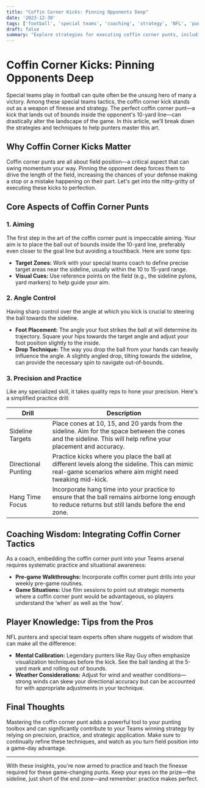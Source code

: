 ```yaml
---
title: "Coffin Corner Kicks: Pinning Opponents Deep"
date: '2023-12-30'
tags: ['football', 'special teams', 'coaching', 'strategy', 'NFL', 'punting', 'coffin corner', 'field position', 'precision']
draft: false
summary: "Explore strategies for executing coffin corner punts, including aiming, angle control, and precision to give your team a tactical edge by pinning opponents deep in their territory."
---
```


# Coffin Corner Kicks: Pinning Opponents Deep

Special teams play in football can quite often be the unsung hero of many a victory. Among these special teams tactics, the coffin corner kick stands out as a weapon of finesse and strategy. The perfect coffin corner punt—a kick that lands out of bounds inside the opponent's 10-yard line—can drastically alter the landscape of the game. In this article, we’ll break down the strategies and techniques to help punters master this art.

## Why Coffin Corner Kicks Matter

Coffin corner punts are all about field position—a critical aspect that can swing momentum your way. Pinning the opponent deep forces them to drive the length of the field, increasing the chances of your defense making a stop or a mistake happening on their part. Let's get into the nitty-gritty of executing these kicks to perfection.

## Core Aspects of Coffin Corner Punts

### 1. **Aiming**

The first step in the art of the coffin corner punt is impeccable aiming. Your aim is to place the ball out of bounds inside the 10-yard line, preferably even closer to the goal line but avoiding a touchback. Here are some tips:

- **Target Zones:** Work with your special teams coach to define precise target areas near the sideline, usually within the 10 to 15-yard range.
- **Visual Cues:** Use reference points on the field (e.g., the sideline pylons, yard markers) to help guide your aim.

### 2. **Angle Control**

Having sharp control over the angle at which you kick is crucial to steering the ball towards the sideline.

- **Foot Placement:** The angle your foot strikes the ball at will determine its trajectory. Square your hips towards the target angle and adjust your foot position slightly to the inside.
- **Drop Technique:** The way you drop the ball from your hands can heavily influence the angle. A slightly angled drop, tilting towards the sideline, can provide the necessary spin to navigate out-of-bounds.

### 3. **Precision and Practice**

Like any specialized skill, it takes quality reps to hone your precision. Here's a simplified practice drill:

| **Drill**              | **Description**                                                                                                                                                    |
|------------------------|--------------------------------------------------------------------------------------------------------------------------------------------------------------------|
| Sideline Targets       | Place cones at 10, 15, and 20 yards from the sideline. Aim for the space between the cones and the sideline. This will help refine your placement and accuracy.   |
| Directional Punting    | Practice kicks where you place the ball at different levels along the sideline. This can mimic real-game scenarios where aim might need tweaking mid-kick.         |
| Hang Time Focus        | Incorporate hang time into your practice to ensure that the ball remains airborne long enough to reduce returns but still lands before the end zone.                |

## Coaching Wisdom: Integrating Coffin Corner Tactics

As a coach, embedding the coffin corner punt into your Teams arsenal requires systematic practice and situational awareness:

- **Pre-game Walkthroughs:** Incorporate coffin corner punt drills into your weekly pre-game routines.
- **Game Situations:** Use film sessions to point out strategic moments where a coffin corner punt would be advantageous, so players understand the ‘when’ as well as the ‘how’.

## Player Knowledge: Tips from the Pros

NFL punters and special team experts often share nuggets of wisdom that can make all the difference:

- **Mental Calibration:** Legendary punters like Ray Guy often emphasize visualization techniques before the kick. See the ball landing at the 5-yard mark and rolling out of bounds.
- **Weather Considerations:** Adjust for wind and weather conditions—strong winds can skew your directional accuracy but can be accounted for with appropriate adjustments in your technique.

## Final Thoughts

Mastering the coffin corner punt adds a powerful tool to your punting toolbox and can significantly contribute to your Teams winning strategy by relying on precision, practice, and strategic application. Make sure to continually refine these techniques, and watch as you turn field position into a game-day advantage.

---

With these insights, you're now armed to practice and teach the finesse required for these game-changing punts. Keep your eyes on the prize—the sideline, just short of the end zone—and remember: practice makes perfect.